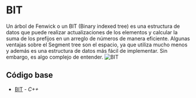# BIT
Un árbol de Fenwick o un BIT (Binary indexed tree) es una estructura de datos que puede realizar actualizaciones de los elementos y calcular la suma de los prefijos en un arreglo de números de manera eficiente.
Algunas ventajas sobre el Segment tree son el espacio, ya que utiliza mucho menos y además es una estructura de datos más fácil de implementar. Sin embargo, es algo complejo de entender.
![BIT](https://community.topcoder.com/i/education/binaryIndexedTrees/bitval.gif)
## Código base
-  [BIT](bit.cpp) - _C++_